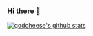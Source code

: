 ### Hi there 👋

[![godcheese's github stats](https://github-readme-stats.vercel.app/api?username=godcheese)](https://github.com/anuraghazra/github-readme-stats)


<!--
**godcheese/godcheese** is a ✨ _special_ ✨ repository because its `README.md` (this file) appears on your GitHub profile.

Here are some ideas to get you started:

- 🔭 I’m currently working on ...
- 🌱 I’m currently learning ...
- 👯 I’m looking to collaborate on ...
- 🤔 I’m looking for help with ...
- 💬 Ask me about ...
- 📫 How to reach me: ...
- 😄 Pronouns: ...
- ⚡ Fun fact: ...
-->
